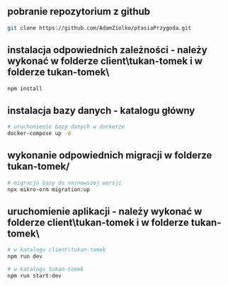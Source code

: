 ## pobranie repozytorium z github
```bash
git clone https://github.com/AdamZiolko/ptasiaPrzygoda.git
```

## instalacja odpowiednich zależności - należy wykonać w folderze client\tukan-tomek i w folderze tukan-tomek\
```bash
npm install
```

## instalacja bazy danych - katalogu główny
```bash
# uruchomienie bazy danych w dockerze
docker-compose up -d
```

## wykonanie odpowiednich migracji w folderze tukan-tomek/
```bash
# migracja bazy do najnowszej wersji
npx mikro-orm migration:up
```

## uruchomienie aplikacji - należy wykonać w folderze client\tukan-tomek i w folderze tukan-tomek\
```bash
# w katalogu client\tukan-tomek
npm run dev

# w katalogu tukan-tomek
npm run start:dev
```